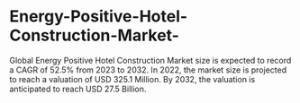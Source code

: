 # Energy-Positive-Hotel-Construction-Market-
Global Energy Positive Hotel Construction Market size is expected to record a CAGR of 52.5% from 2023 to 2032. In 2022, the market size is projected to reach a valuation of USD 325.1 Million. By 2032, the valuation is anticipated to reach USD 27.5 Billion.
